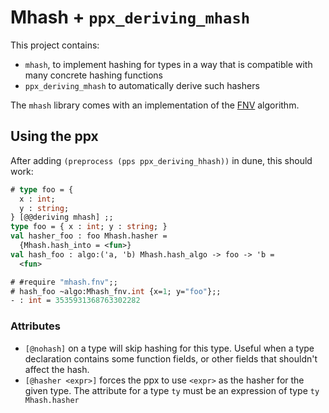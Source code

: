 # Mhash + `ppx_deriving_mhash`

This project contains:

- `mhash`, to implement hashing for types in a way that is compatible with many
  concrete hashing functions
- `ppx_deriving_mhash` to automatically derive such hashers

The `mhash` library comes with an implementation of
the [FNV](https://en.wikipedia.org/wiki/Fowler%E2%80%93Noll%E2%80%93Vo_hash_function)
algorithm.

## Using the ppx

After adding `(preprocess (pps ppx_deriving_hhash))` in dune, this should work:

```ocaml
# type foo = {
  x : int;
  y : string;
} [@@deriving mhash] ;;
type foo = { x : int; y : string; }
val hasher_foo : foo Mhash.hasher =
  {Mhash.hash_into = <fun>}
val hash_foo : algo:('a, 'b) Mhash.hash_algo -> foo -> 'b =
  <fun>

# #require "mhash.fnv";;
# hash_foo ~algo:Mhash_fnv.int {x=1; y="foo"};;
- : int = 3535931368763302282
```

### Attributes

- `[@nohash]` on a type will skip hashing for this type.
  Useful when a type declaration contains some function fields, or
  other fields that shouldn't affect the hash.
- `[@hasher <expr>]` forces the ppx to use `<expr>` as the hasher for
  the given type.
  The attribute for a type `ty` must be an expression of type `ty Mhash.hasher`
